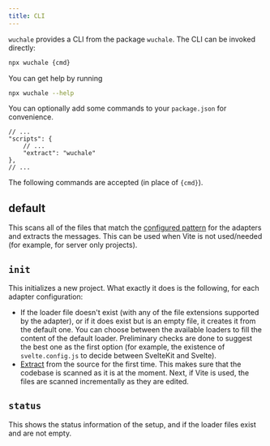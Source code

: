 ```yaml
---
title: CLI
---
```


`wuchale` provides a CLI from the package `wuchale`. The CLI can be invoked directly:

```bash
npx wuchale {cmd}
```

You can get help by running

```bash
npx wuchale --help
```

You can optionally add some commands to your `package.json` for convenience.

```jsonc
// ...
"scripts": {
    // ...
    "extract": "wuchale"
},
// ...
```

The following commands are accepted (in place of `{cmd}`).

## default

This scans all of the files that match the [configured
pattern](/reference/adapter-common#files) for the adapters and extracts the
messages. This can be used when Vite is not used/needed (for example, for server
only projects).

## `init`

This initializes a new project. What exactly it does is the following, for each adapter configuration:

- If the loader file doesn't exist (with any of the file extensions supported
    by the adapter), or if it does exist but is an empty file, it creates it from
    the default one. You can choose between the available loaders to fill the
    content of the default loader. Preliminary checks are done to suggest the best
    one as the first option (for example, the existence of `svelte.config.js` to
    decide between SvelteKit and Svelte).
- [Extract](#extract) from the source for the first time. This makes sure that
    the codebase is scanned as it is at the moment. Next, if Vite is used, the
    files are scanned incrementally as they are edited.

## `status`

This shows the status information of the setup, and if the loader files exist
and are not empty.
